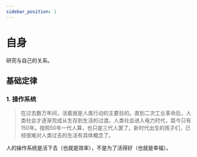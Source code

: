 ```yaml
---
sidebar_position: 1
---
```


# 自身
研究与自己的关系。

## 基础定律
### 1. 操作系统
> 在过去数万年间，活着就是人类行动的主要目的。直到二次工业革命后，人类社会才逐渐完成从生存到生活的过渡。人类社会进入电力时代，距今只有150年。按照50年一代人算，也只是三代人罢了。新时代出生的孩子们，已经很难对人类过去的生活有具体概念了。


人的操作系统是活下去（也就是效率），不是为了活得好（也就是幸福）。
